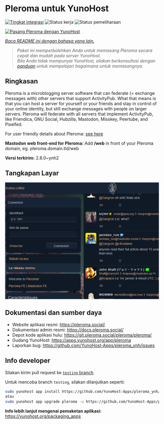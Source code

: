 <!--
N.B.: README ini dibuat secara otomatis oleh <https://github.com/YunoHost/apps/tree/master/tools/readme_generator>
Ini TIDAK boleh diedit dengan tangan.
-->

# Pleroma untuk YunoHost

[![Tingkat integrasi](https://apps.yunohost.org/badge/integration/pleroma)](https://ci-apps.yunohost.org/ci/apps/pleroma/)
![Status kerja](https://apps.yunohost.org/badge/state/pleroma)
![Status pemeliharaan](https://apps.yunohost.org/badge/maintained/pleroma)

[![Pasang Pleroma dengan YunoHost](https://install-app.yunohost.org/install-with-yunohost.svg)](https://install-app.yunohost.org/?app=pleroma)

*[Baca README ini dengan bahasa yang lain.](./ALL_README.md)*

> *Paket ini memperbolehkan Anda untuk memasang Pleroma secara cepat dan mudah pada server YunoHost.*  
> *Bila Anda tidak mempunyai YunoHost, silakan berkonsultasi dengan [panduan](https://yunohost.org/install) untuk mempelajari bagaimana untuk memasangnya.*

## Ringkasan

Pleroma is a microblogging server software that can federate (= exchange messages with) other servers that support ActivityPub. What that means is that you can host a server for yourself or your friends and stay in control of your online identity, but still exchange messages with people on larger servers. Pleroma will federate with all servers that implement ActivityPub, like Friendica, GNU Social, Hubzilla, Mastodon, Misskey, Peertube, and Pixelfed.

For user friendly details about Pleroma: [see here](https://blog.soykaf.com/post/what-is-pleroma/)

**Mastodon web front-end for Pleroma:** Add **/web** in front of your Pleroma domain, eg. pleroma.domain.tld/web


**Versi terkirim:** 2.8.0~ynh2

## Tangkapan Layar

![Tangkapan Layar pada Pleroma](./doc/screenshots/screenshot1.png)

## Dokumentasi dan sumber daya

- Website aplikasi resmi: <https://pleroma.social/>
- Dokumentasi admin resmi: <https://docs.pleroma.social/>
- Depot kode aplikasi hulu: <https://git.pleroma.social/pleroma/pleroma/>
- Gudang YunoHost: <https://apps.yunohost.org/app/pleroma>
- Laporkan bug: <https://github.com/YunoHost-Apps/pleroma_ynh/issues>

## Info developer

Silakan kirim pull request ke [`testing` branch](https://github.com/YunoHost-Apps/pleroma_ynh/tree/testing).

Untuk mencoba branch `testing`, silakan dilanjutkan seperti:

```bash
sudo yunohost app install https://github.com/YunoHost-Apps/pleroma_ynh/tree/testing --debug
atau
sudo yunohost app upgrade pleroma -u https://github.com/YunoHost-Apps/pleroma_ynh/tree/testing --debug
```

**Info lebih lanjut mengenai pemaketan aplikasi:** <https://yunohost.org/packaging_apps>
